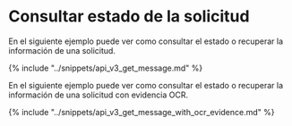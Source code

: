 # Consultar estado de la solicitud

En el siguiente ejemplo puede ver como consultar el estado o recuperar la información de una solicitud.

{% include "../snippets/api_v3_get_message.md" %}

En el siguiente ejemplo puede ver como consultar el estado o recuperar la información de una solicitud con evidencia OCR.

{% include "../snippets/api_v3_get_message_with_ocr_evidence.md" %}